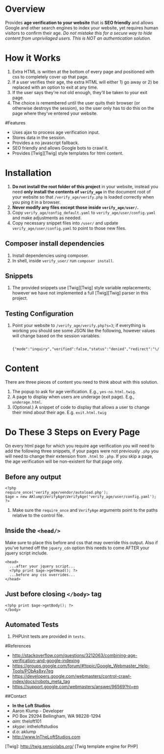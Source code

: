 # Overview
Provides **age verification to your website** that is **SEO friendly** and allows Google and other search engines to index your website, yet requires human visitors to confirm their age.  _Do not mistake this for a secure way to hide content from unprivilaged users. This is NOT an authentication solution._

# How it Works
1. Extra HTML is written at the bottom of every page and positioned with css to completely cover up that page.
2. If a user verifies their age, the extra HTML will either 1) go away or 2) be replaced with an option to exit at any time.
3. If the user says they're not old enough, they'll be taken to your exit page.
4. The choice is remembered until the user quits their browser (or otherwise destroys the session), so the user only has to do this on the page where they've entered your website.

#Features
* Uses ajax to process age verification input.
* Stores data in the session.
* Provides a no javascript fallback.
* SEO friendly and allows Google bots to crawl it.
* Provides [Twig][Twig] style templates for html content.

# Installation
1. **Do not install the root folder of this project** in your website, instead you need **only install the contents of `verify_age`** in the document root of your website so that `/verify_age/verify.php` is loaded correctly when you ping it in a browser.
1. **Never modify any files except those inside `verify_age/user/`.**
2. Copy `verify_age/config_default.yaml` to `verify_age/user/config.yaml` and make adjustments as needed.
1. Copy necessary snippet files into `/user/` and update `verify_age/user/config.yaml` to point to those new files.

## Composer install dependencies
1. Install dependencies using composer.
2. In shell, inside `verify_user/` run `composer install`.

## Snippets
1. The provided snippets use [Twig][Twig] style variable replacements; however we have not implemented a full [Twig][Twig] parser in this project.

## Testing Configuration
1. Point your website to `/verify_age/verify.php?s=3`; if everything is working you should see some JSON like the following, however values will change based on the session variables.

        {"mode":"inquiry","verified":false,"status":"denied","redirect":"\/"}

# Content
There are three pieces of content you need to think about with this solution.

1. The popup to ask for age verification. E.g., `yes-no.html.twig`.
2. A page to display when users are underage (exit page). E.g., `underage.html`.
3. (Optional.) A snippet of code to display that allows a user to change their mind about their age. E.g. `exit.html.twig`

# Do These 3 Steps on Every Page
On every html page for which you require age verification you will need to add the following three snippets, if your pages were not previously `.php` you will need to change their extension from `.html` to `.php`.  If you skip a page, the age verification will be non-existent for that page only.

## Before any output

    <?php
    require_once('verify_age/vendor/autoload.php');
    $age = new AKlump\VerifyAge\VerifyAge('verify_age/user/config.yaml');
    ?>

1. Make sure the `require_once` and `VerifyAge` arguments point to the paths relative to the control file.
    
## Inside the `<head/>`
Make sure to place this before and css that may override this output.  Also if you've turned off the `jquery_cdn` option this needs to come AFTER your jquery script include.

    <head>
      ...after your jquery script...
      <?php print $age->getHead(); ?>
      ...before any css overrides...
    </head>

## Just before closing `</body>` tag

    <?php print $age->getBody(); ?>
    </body>


## Automated Tests
1. PHPUnit tests are provided in `tests`.

#References
* <http://stackoverflow.com/questions/3212063/combining-age-verification-and-google-indexing>
* <https://groups.google.com/forum/#!topic/Google_Webmaster_Help-Tools/PObAs8xy7eg>
* <https://developers.google.com/webmasters/control-crawl-index/docs/robots_meta_tag>
* <https://support.google.com/webmasters/answer/96569?hl=en>

##Contact
* **In the Loft Studios**
* Aaron Klump - Developer
* PO Box 29294 Bellingham, WA 98228-1294
* _aim_: theloft101
* _skype_: intheloftstudios
* _d.o_: aklump
* <http://www.InTheLoftStudios.com>

[Twig]: http://twig.sensiolabs.org/ [Twig template engine for PHP]